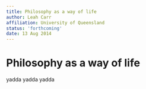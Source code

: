 ```yaml
---
title: Philosophy as a way of life
author: Leah Carr
affiliation: University of Queensland
status: 'forthcoming'
date: 13 Aug 2014
---
```


# Philosophy as a way of life

yadda yadda yadda